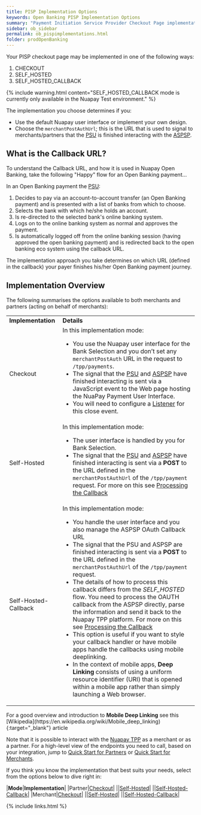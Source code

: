 ```yaml
---
title: PISP Implementation Options
keywords: Open Banking PISP Implementation Options
summary: "Payment Initiation Service Provider Checkout Page implementation Options"
sidebar: ob_sidebar
permalink: ob_pispimplementations.html
folder: prodOpenBanking
---
```


Your PISP checkout page may be implemented in one of the following ways:

1. CHECKOUT
1. SELF_HOSTED
1. SELF_HOSTED_CALLBACK

{% include warning.html content="SELF_HOSTED_CALLBACK mode is currently only available in the Nuapay Test environment." %}

The implementation you choose determines if you:

* Use the default Nuapay user interface or implement your own design.
* Choose the `merchantPostAuthUrl`; this is the URL that is used to signal to merchants/partners that the <a href="#" data-toggle="tooltip" data-original-title="{{site.data.glossary.psu}}">PSU</a> is finished interacting with the <a href="#" data-toggle="tooltip" data-original-title="{{site.data.glossary.aspsp}}">ASPSP</a>.
 

## What is the Callback URL?

To understand the Callback URL, and how it is used in Nuapay Open Banking, take the following "Happy" flow for an Open Banking payment... 

In an Open Banking payment the <a href="#" data-toggle="tooltip" data-original-title="{{site.data.glossary.psu}}">PSU</a>:

1. Decides to pay via an account-to-account transfer (an Open Banking payment) and is presented with a list of banks from which to choose.
1. Selects the bank with which he/she holds an account.
1. Is re-directed to the selected bank's online banking system.
1. Logs on to the online banking system as normal and approves the payment.
1. Is automatically logged off from the online banking session (having approved the open banking payment) and is redirected back to the open banking eco system using the callback URL.

The implementation approach you take determines on which URL (defined in the callback) your payer finishes his/her Open Banking payment journey.

## Implementation Overview

The following summarises the options available to both merchants and partners (acting on behalf of merchants):

<table>
  <tbody>
    <tr>
      <td><strong>Implementation</strong></td>
      <td><strong>Details</strong></td>
    </tr>
    <tr>
      <td>Checkout</td>
      <td>In this implementation mode: 
      <ul>
      <li>You use the Nuapay user interface for the Bank Selection and you don’t set any <code class="language-plaintext highlighter-rouge">merchantPostAuth</code> URL in the request to <code class="language-plaintext highlighter-rouge">/tpp/payments</code>.</li> 
      <li>The signal that the <a href="#" data-toggle="tooltip" data-original-title="Payment Service User - the person using the payment service - the payer.">PSU</a> and <a href="#" data-toggle="tooltip" data-original-title="The Account Servicing Payment Service Provider: this is the Bank or Payment Institution">ASPSP</a> have finished interacting is sent via a JavaScript event to the Web page hosting the NuaPay Payment User Interface.</li> 
      <li>You will need to configure a <a href="ob_checkoutoverviewmerch.html#adding-a-listener">Listener</a> for this close event.</li></ul></td>
    </tr>
    <tr>
      <td>Self-Hosted</td>
      <td>In this implementation mode:
      <ul>
      <li>The user interface is handled by you for Bank Selection.</li>       
      <li>The signal that the <a href="#" data-toggle="tooltip" data-original-title="Payment Service User - the person using the payment service - the payer.">PSU</a> and <a href="#" data-toggle="tooltip" data-original-title="The Account Servicing Payment Service Provider: this is the Bank or Payment Institution">ASPSP</a> have finished interacting is sent via a <strong>POST</strong> to the URL defined in the <code class="language-plaintext highlighter-rouge">merchantPostAuthUrl</code> of the <code class="language-plaintext highlighter-rouge">/tpp/payment</code> request.
       For more on this see <a href= "ob_selfsetupoverview.html#merchantpostauthurl-handling">Processing the Callback
       </li></ul></td>
    </tr>
    <tr>
      <td>Self-Hosted-Callback</td>
      <td>In this implementation mode: 
      <ul>
      <li>You handle the user interface and you also manage the ASPSP OAuth Callback URL</li> 
      <li>The signal that the PSU and ASPSP are finished interacting is sent via a <strong>POST</strong> to the URL defined in the <code class="language-plaintext highlighter-rouge">merchantPostAuthUrl</code> of the <code class="language-plaintext highlighter-rouge">/tpp/payment</code> request.</li>
      <li>The details of how to process this callback differs from the <em>SELF_HOSTED</em> flow. You need to process the OAUTH callback from the ASPSP directly, parse the information and send it back to the Nuapay TPP platform. For more on this see <a href= "ob_selfcallbacksetupoverview.html#processing-the-callback">Processing the Callback</a></li> 
      <li>This option is useful if you want to style your callback handler or have mobile apps handle the callbacks using mobile deeplinking. </li>      
      <li>In the context of mobile apps, <strong>Deep Linking</strong> consists of using a uniform resource identifier (URI) that is opened within a mobile app rather than simply launching a Web browser. </li></ul></td>
    </tr>
  </tbody>
</table>

<div markdown="span" class="alert alert-info" role="alert"><i class="fas fa-info-circle"></i>  For a good overview and introduction to <b>Mobile Deep Linking</b> see this [Wikipedia](https://en.wikipedia.org/wiki/Mobile_deep_linking){:target="_blank"} article</div>

Note that it is possible to interact with the <a href="#" data-toggle="tooltip" data-original-title="{{site.data.glossary.nupay_tpp}}">Nuapay TPP</a> as a merchant or as a partner. For a high-level view of the endpoints you need to call, based on your integration, jump to [Quick Start for Partners](ob_quickstartpart.html) or  [Quick Start for Merchants](ob_quickstart.html).

If you think you know the implementation that best suits your needs, select from the options below to dive right in:

|**Mode**|**Implementation**|
|Partner|[Checkout](ob_checkoutoverview.html)|
||[Self-Hosted](ob_selfsetupoverview.html)|
||[Self-Hosted-Callback](ob_selfcallbacksetupoverview.html)|
|Merchant|[Checkout](ob_checkoutoverviewmerch.html)|
||[Self-Hosted](ob_selfsetupoverviewmerch.html)|
||[Self-Hosted-Callback](ob_selfcallbackmerch.html)|



{% include links.html %}
